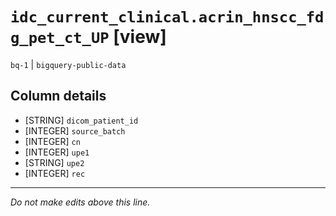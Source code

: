 # `idc_current_clinical.acrin_hnscc_fdg_pet_ct_UP` [view]
`bq-1` | `bigquery-public-data`

## Column details
* [STRING]    `dicom_patient_id`
* [INTEGER]   `source_batch`
* [INTEGER]   `cn`
* [INTEGER]   `upe1`
* [STRING]    `upe2`
* [INTEGER]   `rec`

-------------------------------------------------------------------------------
*Do not make edits above this line.*
